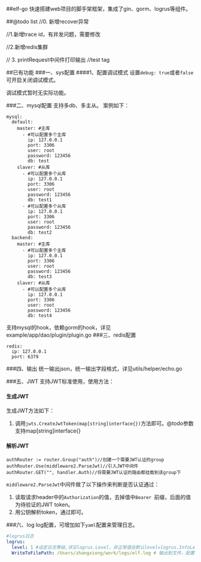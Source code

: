 ##elf-go
快速搭建web项目的脚手架框架，集成了gin、gorm、logrus等组件。

##@todo list
//0. 新增recover异常

//1.新增trace id，有并发问题，需要修改

//2.新增redis集群

// 3. printRequest中间件打印输出
//test tag

##已有功能
###一、sys配置
####1、配置调试模式
设置`debug: true`或者`false`可开启关闭调试模式。

调试模式暂时无实际功能。

###二、mysql配置
支持多db、多主从。
案例如下：
```
mysql:
  default:
    master: #主库
      - #可以配置多个主库
        ip: 127.0.0.1
        port: 3306
        user: root
        password: 123456
        db: test
    slaver: #从库
      - #可以配置多个从库
        ip: 127.0.0.1
        port: 3306
        user: root
        password: 123456
        db: test1
      - #可以配置多个从库
        ip: 127.0.0.1
        port: 3306
        user: root
        password: 123456
        db: test2
  backend:
    master: #主库
      - #可以配置多个主库
        ip: 127.0.0.1
        port: 3306
        user: root
        password: 123456
        db: test3
    slaver: #从库
      - #可以配置多个从库
        ip: 127.0.0.1
        port: 3306
        user: root
        password: 123456
        db: test4
```

支持mysql的hook，依赖gorm的hook，详见example/app/dao/plugin/plugin.go
###三、redis配置
```
redis:
  ip: 127.0.0.1
  port: 6379
```

###四、输出
统一输出json，统一输出字段格式，详见utils/helper/echo.go

###五、JWT
支持JWT标准使用，使用方法：

#### 生成JWT
生成JWT方法如下：
1. 调用`jwts.CreateJwtToken(map[string]interface{})`方法即可。@todo参数支持map[string]interface{}

#### 解析JWT
```golang
authRouter := router.Group("auth")//创建一个需要JWT认证的group
authRouter.Use(middleware2.ParseJwt)//引入JWT中间件
authRouter.GET("", handler.Auth)//将需要JWT认证的路由都挂载到该group下
```

`middleware2.ParseJwt`中间件做了以下操作来判断是否认证通过：
1. 读取请求header中的`Authorization`的值，去掉值中`Bearer `前缀，后面的值为待验证的JWT token。
2. 用公钥解析token，通过即可。

###六、log
log配置，可增加如下`yaml`配置来管理日志。
```yaml
#logrus日志
logrus:
  level: 1 #设定日志等级,详见logrus.Level，非正常值会默认level=logrus.InfoLevel
  WriteToFilePath: /Users/zhangxiong/work/logs/elf.log # 输出到文件，配置为空则不输出到文件
```

